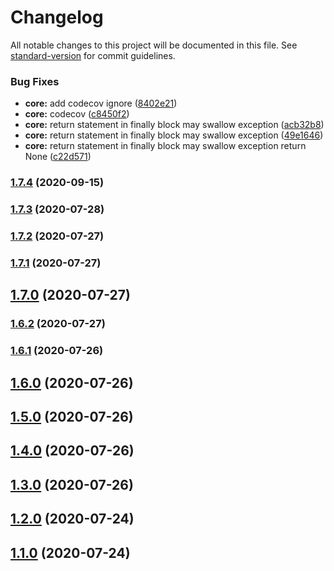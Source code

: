 # Changelog

All notable changes to this project will be documented in this file. See [standard-version](https://github.com/conventional-changelog/standard-version) for commit guidelines.

### Bug Fixes

* **core:** add codecov ignore ([8402e21](https://github.com/guan840912/flask-uploadfile/commit/8402e21b3cd9e51f4dee1af11c2a25590598feec))
* **core:** codecov ([c8450f2](https://github.com/guan840912/flask-uploadfile/commit/c8450f22c6cf6d044bf018796a10fa1eaf6b6f37))
* **core:** return statement in finally block may swallow exception ([acb32b8](https://github.com/guan840912/flask-uploadfile/commit/acb32b84530ad39bfda4b47f8b5c35716117603c))
* **core:** return statement in finally block may swallow exception ([49e1646](https://github.com/guan840912/flask-uploadfile/commit/49e1646c907b4d04cb7320bb282f6e18d3585002))
* **core:** return statement in finally block may swallow exception return None ([c22d571](https://github.com/guan840912/flask-uploadfile/commit/c22d5713a3809558f6f77ce65ed8dcc62d7c6498))

### [1.7.4](https://github.com/guan840912/flask-uploadfile/compare/v1.7.3...v1.7.4) (2020-09-15)

### [1.7.3](https://github.com/guan840912/flask-uploadfile/compare/v1.7.2...v1.7.3) (2020-07-28)

### [1.7.2](https://github.com/guan840912/flask-uploadfile/compare/v1.7.1...v1.7.2) (2020-07-27)

### [1.7.1](https://github.com/guan840912/flask-uploadfile/compare/v1.7.0...v1.7.1) (2020-07-27)

## [1.7.0](https://github.com/guan840912/flask-uploadfile/compare/v1.6.2...v1.7.0) (2020-07-27)

### [1.6.2](https://github.com/guan840912/flask-uploadfile/compare/v1.6.1...v1.6.2) (2020-07-27)

### [1.6.1](https://github.com/guan840912/flask-uploadfile/compare/v1.6.0...v1.6.1) (2020-07-26)

## [1.6.0](https://github.com/guan840912/flask-uploadfile/compare/v1.5.0...v1.6.0) (2020-07-26)

## [1.5.0](https://github.com/guan840912/flask-uploadfile/compare/v1.4.0...v1.5.0) (2020-07-26)

## [1.4.0](https://github.com/guan840912/flask-uploadfile/compare/v1.3.0...v1.4.0) (2020-07-26)

## [1.3.0](https://github.com/guan840912/flask-uploadfile/compare/v1.2.0...v1.3.0) (2020-07-26)

## [1.2.0](https://github.com/guan840912/flask-uploadfile/compare/v1.1.0...v1.2.0) (2020-07-24)

## [1.1.0](https://github.com/guan840912/flask-uploadfile/compare/v1.0.0...v1.1.0) (2020-07-24)
